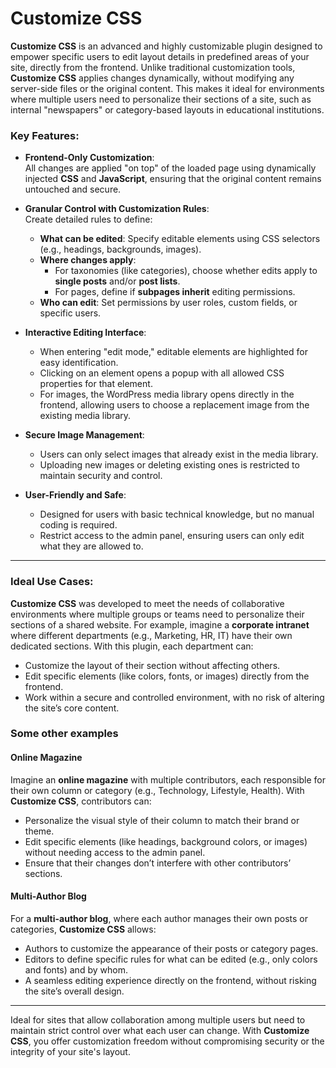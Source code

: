﻿
# Customize CSS

**Customize CSS**  is an advanced and highly customizable plugin designed to empower specific users to edit layout details in predefined areas of your site, directly from the frontend. Unlike traditional customization tools,  **Customize CSS**  applies changes dynamically, without modifying any server-side files or the original content. This makes it ideal for environments where multiple users need to personalize their sections of a site, such as internal "newspapers" or category-based layouts in educational institutions.

### Key Features:

-   **Frontend-Only Customization**:  
    All changes are applied "on top" of the loaded page using dynamically injected  **CSS**  and  **JavaScript**, ensuring that the original content remains untouched and secure.
    
-   **Granular Control with Customization Rules**:  
    Create detailed rules to define:
    
    -   **What can be edited**: Specify editable elements using CSS selectors (e.g., headings, backgrounds, images).
    -   **Where changes apply**:
        -   For taxonomies (like categories), choose whether edits apply to  **single posts**  and/or  **post lists**.
        -   For pages, define if  **subpages inherit**  editing permissions.
    -   **Who can edit**: Set permissions by user roles, custom fields, or specific users.
        
-   **Interactive Editing Interface**:
    
    -   When entering "edit mode," editable elements are highlighted for easy identification.
    -   Clicking on an element opens a popup with all allowed CSS properties for that element.
    -   For images, the WordPress media library opens directly in the frontend, allowing users to choose a replacement image from the existing media library.
        
-   **Secure Image Management**:
    
    -   Users can only select images that already exist in the media library.
    -   Uploading new images or deleting existing ones is restricted to maintain security and control.
        
-   **User-Friendly and Safe**:
    
    -   Designed for users with basic technical knowledge, but no manual coding is required.
    -   Restrict access to the admin panel, ensuring users can only edit what they are allowed to.
        

----------

### Ideal Use Cases:

**Customize CSS**  was developed to meet the needs of collaborative environments where multiple groups or teams need to personalize their sections of a shared website. For example, imagine a  **corporate intranet**  where different departments (e.g., Marketing, HR, IT) have their own dedicated sections. With this plugin, each department can:

-   Customize the layout of their section without affecting others.
-   Edit specific elements (like colors, fonts, or images) directly from the frontend.
-   Work within a secure and controlled environment, with no risk of altering the site’s core content.

### Some other examples

#### Online Magazine

Imagine an  **online magazine**  with multiple contributors, each responsible for their own column or category (e.g., Technology, Lifestyle, Health). With  **Customize CSS**, contributors can:

-   Personalize the visual style of their column to match their brand or theme.
-   Edit specific elements (like headings, background colors, or images) without needing access to the admin panel.
-   Ensure that their changes don’t interfere with other contributors’ sections.
    
#### Multi-Author Blog

For a  **multi-author blog**, where each author manages their own posts or categories,  **Customize CSS**  allows:

-   Authors to customize the appearance of their posts or category pages.
-   Editors to define specific rules for what can be edited (e.g., only colors and fonts) and by whom.
-   A seamless editing experience directly on the frontend, without risking the site’s overall design.

--------

Ideal for sites that allow collaboration among multiple users but need to maintain strict control over what each user can change. With **Customize CSS**, you offer customization freedom without compromising security or the integrity of your site's layout.
